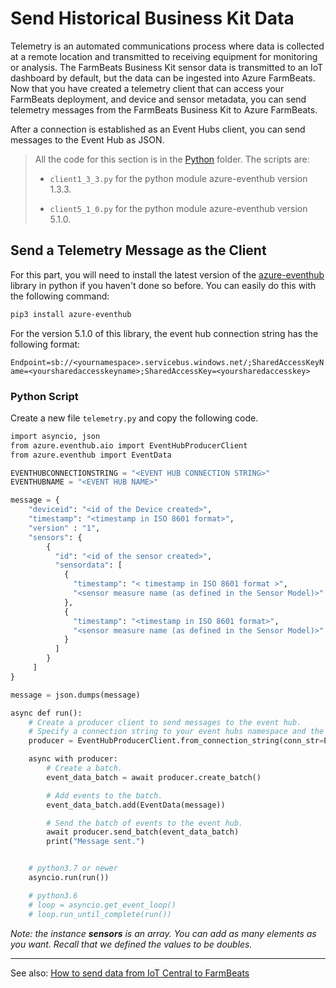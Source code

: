 # Send Historical Business Kit Data

Telemetry is an automated communications process where data is collected at a remote location and transmitted to receiving equipment for monitoring or analysis.  The FarmBeats Business Kit sensor data is transmitted to an IoT dashboard by default, but the data can be ingested into Azure FarmBeats.  Now that you have created a telemetry client that can access your FarmBeats deployment, and device and sensor metadata, you can send telemetry messages from the FarmBeats Business Kit to Azure FarmBeats.

After a connection is established as an Event Hubs client, you can send messages to the Event Hub as JSON.

> All the code for this section is in the [Python](Python/) folder. The scripts are:
>
>- `client1_3_3.py` for the python module azure-eventhub version 1.3.3.
>
>- `client5_1_0.py` for the python module azure-eventhub version 5.1.0.

## Send a Telemetry Message as the Client

For this part, you will need to install the latest version of the [azure-eventhub](https://pypi.org/project/azure-eventhub/) library in python if you haven't done so before. You can easily do this with the following command:

```bash
pip3 install azure-eventhub
```

For the version 5.1.0 of this library, the event hub connection string has the following format:  

`Endpoint=sb://<yournamespace>.servicebus.windows.net/;SharedAccessKeyName=<yoursharedaccesskeyname>;SharedAccessKey=<yoursharedaccesskey>`

### Python Script

Create a new file `telemetry.py` and copy the following code.

```python
import asyncio, json
from azure.eventhub.aio import EventHubProducerClient
from azure.eventhub import EventData

EVENTHUBCONNECTIONSTRING = "<EVENT HUB CONNECTION STRING>"
EVENTHUBNAME = "<EVENT HUB NAME>"

message = {
    "deviceid": "<id of the Device created>",
    "timestamp": "<timestamp in ISO 8601 format>",
    "version" : "1",
    "sensors": {
        {
          "id": "<id of the sensor created>",
          "sensordata": [
            {
              "timestamp": "< timestamp in ISO 8601 format >",
              "<sensor measure name (as defined in the Sensor Model)>": <value>
            },
            {
              "timestamp": "<timestamp in ISO 8601 format>",
              "<sensor measure name (as defined in the Sensor Model)>": <value>
            }
          ]
        }
     ]
}

message = json.dumps(message)

async def run():
    # Create a producer client to send messages to the event hub.
    # Specify a connection string to your event hubs namespace and the event hub name.
    producer = EventHubProducerClient.from_connection_string(conn_str=EVENTHUBCONNECTIONSTRING, eventhub_name=EVENTHUBNAME)

    async with producer:
        # Create a batch.
        event_data_batch = await producer.create_batch()

        # Add events to the batch.
        event_data_batch.add(EventData(message))

        # Send the batch of events to the event hub.
        await producer.send_batch(event_data_batch)
        print("Message sent.")


    # python3.7 or newer
    asyncio.run(run())

    # python3.6
    # loop = asyncio.get_event_loop()
    # loop.run_until_complete(run())
```

*Note: the instance **sensors** is an array. You can add as many elements as you want. Recall that we defined the values to be doubles.*

--------
See also: [How to send data from IoT Central to FarmBeats](Send_data_IoTCentral.md)
